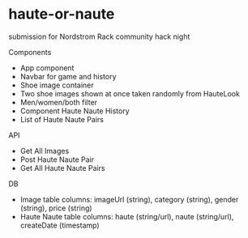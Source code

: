 # haute-or-naute

submission for Nordstrom Rack community hack night

Components

- App component
- Navbar for game and history
- Shoe image container
- Two shoe images shown at once taken randomly from HauteLook
- Men/women/both filter
- Component Haute Naute History
- List of Haute Naute Pairs

API

- Get All Images
- Post Haute Naute Pair
- Get All Haute Naute Pairs

DB

- Image table columns: imageUrl (string), category (string), gender (string), price (string)
- Haute Naute table columns: haute (string/url), naute (string/url), createDate (timestamp)
